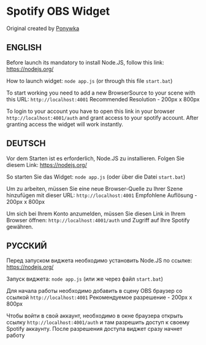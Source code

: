 # Spotify OBS Widget

Original created by [Ponywka](https://github.com/Ponywka/Spotify-OBS-Widget)

## ENGLISH

Before launch its mandatory to install Node.JS, follow this link: https://nodejs.org/

How to launch widget:
```node app.js```
(or through this file `start.bat`)

To start working you need to add a new BrowserSource to your scene with this URL:  ```http://localhost:4001```
Recommended Resolution - 200px x 800px

To login to your account you have to open this link in your browser `http://localhost:4001/auth` and grant access to your spotify account. After granting access the widget will work instantly.

## DEUTSCH

Vor dem Starten ist es erforderlich, Node.JS zu installieren. Folgen Sie diesem Link: https://nodejs.org/

So starten Sie das Widget:
```node app.js```
(oder über die Datei `start.bat`)

Um zu arbeiten, müssen Sie eine neue Browser-Quelle zu Ihrer Szene hinzufügen mit dieser URL: ```http://localhost:4001```
Empfohlene Auflösung - 200px x 800px

Um sich bei Ihrem Konto anzumelden, müssen Sie diesen Link in Ihrem Browser öffnen: `http://localhost:4001/auth` und Zugriff auf Ihre Spotify gewähren.

## РУССКИЙ

Перед запуском виджета необходимо установить Node.JS по ссылке: https://nodejs.org/

Запуск виджета:
```node app.js```
(или же через файл `start.bat`)

Для начала работы необходимо добавить в сцену OBS браузер со ссылкой ```http://localhost:4001```
Рекомендуемое разрешение - 200px x 800px

Чтобы войти в свой аккаунт, необходимо в окне браузера открыть ссылку `http://localhost:4001/auth` и там разрешить доступ к своему Spotify аккаунту. После разрешения доступа виджет сразу начнет работу
